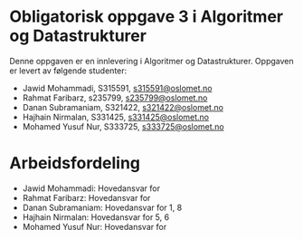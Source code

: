 # Obligatorisk oppgave 3 i Algoritmer og Datastrukturer

Denne oppgaven er en innlevering i Algoritmer og Datastrukturer. 
Oppgaven er levert av følgende studenter:

* Jawid Mohammadi, S315591, s315591@oslomet.no
* Rahmat Faribarz, s235799, s235799@oslomet.no
* Danan Subramaniam, S321422, s321422@oslomet.no
* Hajhain Nirmalan, S331425, s331425@oslomet.no
* Mohamed Yusuf Nur, S333725, s333725@oslomet.no

# Arbeidsfordeling
* Jawid Mohammadi: Hovedansvar for 
* Rahmat Faribarz: Hovedansvar for 
* Danan Subramaniam: Hovedansvar for 1, 8
* Hajhain Nirmalan: Hovedansvar for 5, 6
* Mohamed Yusuf Nur: Hovedansvar for 

